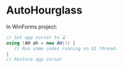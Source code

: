 # AutoHourglass

In WinForms project:

```cs
// Set app cursor to ⌛
using (AH ah = new AH()) {
   // Run some codes running on UI thread.
}
// Restore app cursor
```
